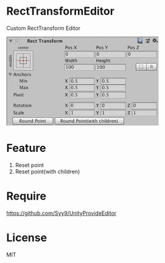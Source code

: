 # RectTransformEditor
Custom RectTransform Editor

![demo](demo1.png)

# Feature
1. Reset point
2. Reset point(with children)

# Require
https://github.com/Syy9/UnityProvideEditor

# License
MIT
